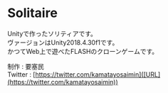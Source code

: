 # Solitaire
Unityで作ったソリティアです。  
ヴァージョンはUnity2018.4.30f1です。  
かつてWeb上で遊べたFLASHのクローンゲームです。

制作 : 要塞民  
Twitter : [https://twitter.com/kamatayosaimin]([URL](https://twitter.com/kamatayosaimin))